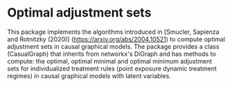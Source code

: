# Optimal adjustment sets

This package implements the algorithms introduced in [Smucler, Sapienza and Rotnitzky (2020)] (https://arxiv.org/abs/2004.10521) to compute optimal adjustment sets in causal graphical models.
The package provides a class (CasualGraph) that inherits from networkx's DiGraph and has methods
to compute: the optimal, optimal minimal and optimal minimum adjustment sets for individualized
treatment rules (point exposure dynamic treatment regimes) in causal graphical models with latent variables.